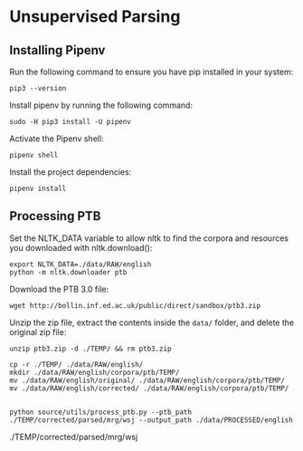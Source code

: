 # Unsupervised Parsing


## Installing Pipenv

Run the following command to ensure you have pip installed in your system:

    pip3 --version

Install pipenv by running the following command:

    sudo -H pip3 install -U pipenv

Activate the Pipenv shell:

    pipenv shell

Install the project dependencies:

    pipenv install 

## Processing PTB

Set the NLTK_DATA variable to allow nltk to find the corpora and resources you downloaded with nltk.download():

    export NLTK_DATA=./data/RAW/english 
    python -m nltk.downloader ptb

Download the PTB 3.0 file:

    wget http://bollin.inf.ed.ac.uk/public/direct/sandbox/ptb3.zip

Unzip the zip file, extract the contents inside the `data/` folder, and delete the original zip file:

    unzip ptb3.zip -d ./TEMP/ && rm ptb3.zip

    cp -r ./TEMP/ ./data/RAW/english/
    mkdir ./data/RAW/english/corpora/ptb/TEMP/
    mv ./data/RAW/english/original/ ./data/RAW/english/corpora/ptb/TEMP/
    mv ./data/RAW/english/corrected/ ./data/RAW/english/corpora/ptb/TEMP/


    python source/utils/process_ptb.py --ptb_path ./TEMP/corrected/parsed/mrg/wsj --output_path ./data/PROCESSED/english
./TEMP/corrected/parsed/mrg/wsj


